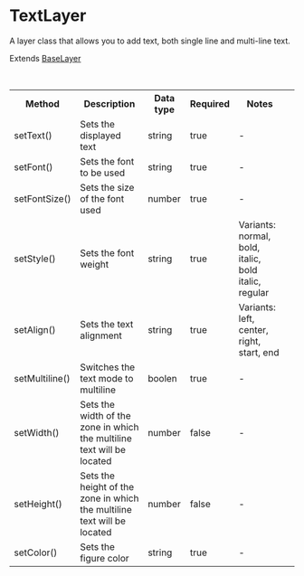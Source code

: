 # TextLayer

A layer class that allows you to add text, both single line and multi-line text.

Extends [BaseLayer](./baselayer.md)

<br>

<table>
    <tr>
        <th>Method</th>
        <th>Description</th>
        <th>Data type</th>
        <th>Required</th>
        <th>Notes<th>
    </tr>
    <tr>
        <td>setText()</td>
        <td>Sets the displayed text</td>
        <td>string</td>
        <td>true</td>
        <td>-</td>
    </tr>
    <tr>
        <td>setFont()</td>
        <td>Sets the font to be used </td>
        <td>string</td>
        <td>true</td>
        <td>-</td>
    </tr>
    <tr>
        <td>setFontSize()</td>
        <td>Sets the size of the font used</td>
        <td>number</td>
        <td>true</td>
        <td>-</td>
    </tr>
    <tr>
        <td>setStyle()</td>
        <td>Sets the font weight</td>
        <td>string</td>
        <td>true</td>
        <td>Variants: normal, bold, italic, bold italic, regular</td>
    </tr>
    <tr>
        <td>setAlign()</td>
        <td>Sets the text alignment</td>
        <td>string</td>
        <td>true</td>
        <td>Variants: left, center, right, start, end</td>
    </tr>
    <tr>
        <td>setMultiline()</td>
        <td>Switches the text mode to multiline</td>
        <td>boolen</td>
        <td>true</td>
        <td>-</td>
    </tr>
    <tr>
        <td>setWidth()</td>
        <td>Sets the width of the zone in which the multiline text will be located</td>
        <td>number</td>
        <td>false</td>
        <td>-</td>
    </tr>
    <tr>
        <td>setHeight()</td>
        <td>Sets the height of the zone in which the multiline text will be located</td>
        <td>number</td>
        <td>false</td>
        <td>-</td>
    </tr>
    <tr>
        <td>setColor()</td>
        <td>Sets the figure color</td>
        <td>string</td>
        <td>true</td>
        <td>-</td>
    </tr>
</table>

<br>